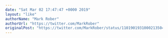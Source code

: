 ```yaml
---
date: "Sat Mar 02 17:47:47 +0000 2019"
layout: "like"
authorName: "Mark Rober"
authorUrl: "https://twitter.com/MarkRober"
originalPost: "https://twitter.com/MarkRober/status/1101901931000213504"
---
```

